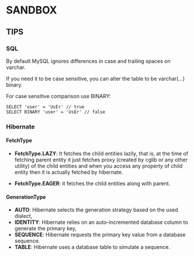 # SANDBOX

## TIPS
### SQL
By default MySQL ignores differences in case and trailing spaces on varchar.

If you need it to be case sensitive, you can alter the table to be varchar(...) binary.

For case sensitive comparison use BINARY:
```$xslt
SELECT 'user' = 'UsEr' // true
SELECT BINARY 'user' = 'UsEr' // false
```


### Hibernate
#### FetchType
- **FetchType.LAZY**: It fetches the child entities lazily, that is, at the time of fetching parent entity it just fetches proxy (created by cglib or any other utility) of the child entities and when you access any property of child entity then it is actually fetched by hibernate.

- **FetchType.EAGER**: it fetches the child entities along with parent.
#### GenerationType
- **AUTO**: Hibernate selects the generation strategy based on the used dialect,
- **IDENTITY**: Hibernate relies on an auto-incremented database column to generate the primary key,
- **SEQUENCE**: Hibernate requests the primary key value from a database sequence.
- **TABLE**: Hibernate uses a database table to simulate a sequence.
